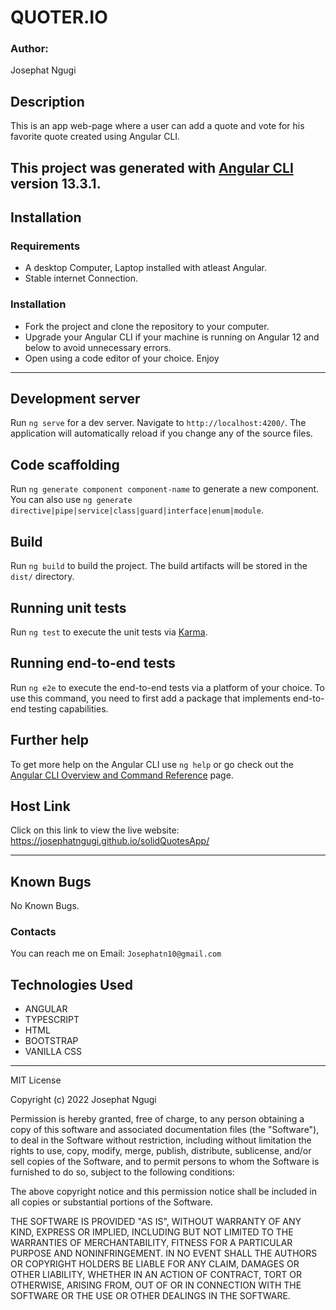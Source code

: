 # QUOTER.IO
### Author: 
Josephat Ngugi
## Description
This is an app web-page where a user can add a quote and vote for his favorite quote created using Angular CLI.

This project was generated with [Angular CLI](https://github.com/angular/angular-cli) version 13.3.1.
-----
## Installation
### Requirements
* A desktop Computer, Laptop installed with atleast Angular.
* Stable internet Connection.
### Installation
* Fork the project and clone the repository to your computer.
* Upgrade your Angular CLI if your machine is running on Angular 12 and below to avoid unnecessary errors. 
* Open using a code editor of your choice.
Enjoy
-----

## Development server

Run `ng serve` for a dev server. Navigate to `http://localhost:4200/`. The application will automatically reload if you change any of the source files.

## Code scaffolding

Run `ng generate component component-name` to generate a new component. You can also use `ng generate directive|pipe|service|class|guard|interface|enum|module`.

## Build

Run `ng build` to build the project. The build artifacts will be stored in the `dist/` directory.

## Running unit tests

Run `ng test` to execute the unit tests via [Karma](https://karma-runner.github.io).

## Running end-to-end tests

Run `ng e2e` to execute the end-to-end tests via a platform of your choice. To use this command, you need to first add a package that implements end-to-end testing capabilities.

## Further help

To get more help on the Angular CLI use `ng help` or go check out the [Angular CLI Overview and Command Reference](https://angular.io/cli) page.

## Host Link
Click on this link to view the live website: https://josephatngugi.github.io/solidQuotesApp/

-----
## Known Bugs
No Known Bugs.
### Contacts
You can reach me on
Email: `Josephatn10@gmail.com`
## Technologies Used
- ANGULAR
- TYPESCRIPT
- HTML
- BOOTSTRAP
- VANILLA CSS

----
MIT License

Copyright (c) 2022 Josephat Ngugi

Permission is hereby granted, free of charge, to any person obtaining a copy
of this software and associated documentation files (the "Software"), to deal
in the Software without restriction, including without limitation the rights
to use, copy, modify, merge, publish, distribute, sublicense, and/or sell
copies of the Software, and to permit persons to whom the Software is
furnished to do so, subject to the following conditions:

The above copyright notice and this permission notice shall be included in all
copies or substantial portions of the Software.

THE SOFTWARE IS PROVIDED "AS IS", WITHOUT WARRANTY OF ANY KIND, EXPRESS OR
IMPLIED, INCLUDING BUT NOT LIMITED TO THE WARRANTIES OF MERCHANTABILITY,
FITNESS FOR A PARTICULAR PURPOSE AND NONINFRINGEMENT. IN NO EVENT SHALL THE
AUTHORS OR COPYRIGHT HOLDERS BE LIABLE FOR ANY CLAIM, DAMAGES OR OTHER
LIABILITY, WHETHER IN AN ACTION OF CONTRACT, TORT OR OTHERWISE, ARISING FROM,
OUT OF OR IN CONNECTION WITH THE SOFTWARE OR THE USE OR OTHER DEALINGS IN THE
SOFTWARE.